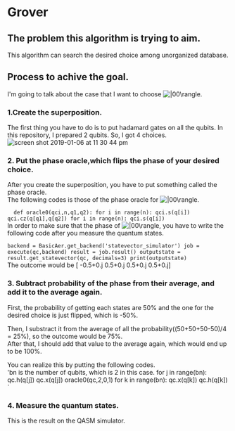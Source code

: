 # Grover

## The problem this algorithm is trying to aim.  

This algorithm can search the desired choice among unorganized database.

## Process to achive the goal.

I'm going to talk about the case that I want to choose <img src="https://latex.codecogs.com/gif.latex?|00\rangle" title="|00\rangle" />.   

### 1.Create the superposition. 

The first thing you have to do is to put hadamard gates on all the qubits.  In this repository, I prepared 2 qubits. 
So, I got 4 choices.
![screen shot 2019-01-06 at 11 30 44 pm](https://user-images.githubusercontent.com/45162150/50737335-2ff47180-120b-11e9-831d-39d1e545fc19.png) 

### 2. Put the phase oracle,which flips the phase of your desired choice.

After you create the superposition, you have to put something called the phase oracle.  
The following codes is those of the phase oracle for <img src="https://latex.codecogs.com/gif.latex?|00\rangle" title="|00\rangle" />.
  
`  
def oracle0(qci,n,q1,q2):
    for i in range(n):
        qci.s(q[i])
    qci.cz(q[q1],q[q2])
    for i in range(n):
        qci.s(q[i])  
 `  
 In order to make sure that the phase of <img src="https://latex.codecogs.com/gif.latex?|00\rangle" title="|00\rangle" />, you have to write the following code after you measure the quantum states.  
 
 `
backend = BasicAer.get_backend('statevector_simulator')
job = execute(qc,backend)
result = job.result()
outputstate = result.get_statevector(qc, decimals=3)
print(outputstate)
`  
The outcome would be [ -0.5+0.j  0.5+0.j  0.5+0.j 0.5+0.j]  
  
### 3. Subtract probability of the phase from their average, and add it to the average again.  

First, the probability of getting each states are 50% and the one for the desired choice is just flipped, which is -50%.

Then, I substract it from the average of all the probability((50+50+50-50)/4 = 25%), so the outcome would be 75%.  
After that, I should add that value to the average again, which would end up to be 100%.

You can realize this by putting the following codes.  
'bn is the number of qubits, which is 2 in this case.
for j in range(bn):
    qc.h(q[j])
    qc.x(q[j])
oracle0(qc,2,0,1)
for k in range(bn):
    qc.x(q[k])
    qc.h(q[k])
 `  
 
 ### 4. Measure the quantum states.  
 
 This is the result on the QASM simulator.
        


 
